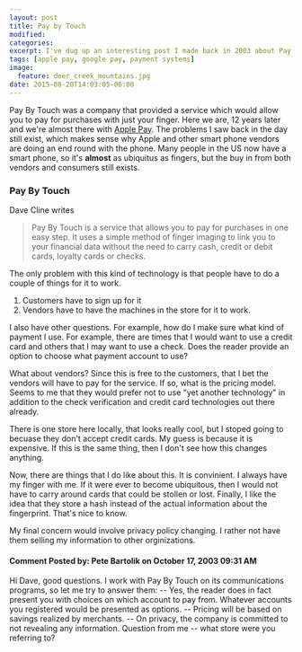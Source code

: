 ```yaml
---
layout: post
title: Pay by Touch
modified:
categories: 
excerpt: I've dug up an interesting post I made back in 2003 about Pay By Touch. It has very striking similarities to payment situations today.
tags: [apple pay, google pay, payment systems]
image:
  feature: deer_creek_mountains.jpg
date: 2015-08-20T14:03:05-06:00
---
```

Pay By Touch was a company that provided a service which would allow you to pay for purchases with just your finger. Here we are, 12 years later and we're almost there with [Apple Pay][apple_pay]. The problems I saw back in the day still exist, which makes sense why Apple and other smart phone vendors are doing an end round with the phone. Many people in the US now have a smart phone, so it's **almost** as ubiquitus as fingers, but the buy in from both vendors and consumers still exists.

### Pay By Touch

Dave Cline writes

> Pay By Touch is a service that allows you to pay for purchases in one easy step. It uses a simple method of finger imaging to link you to your financial data without the need to carry cash, credit or debit cards, loyalty cards or checks.

The only problem with this kind of technology is that people have to do a couple of things for it to work.

1. Customers have to sign up for it
2. Vendors have to have the machines in the store for it to work.

I also have other questions.  For example, how do I make sure what kind of payment I use.  For example, there are times that I would want to use a credit card and others that I may want to use a check.  Does the reader provide an option to choose what payment account to use?

What about vendors?  Since this is free to the customers, that I bet the vendors will have to pay for the service.  If so, what is the pricing model.  Seems to me that they would prefer not to use "yet another technology" in addition to the check verification and credit card technologies out there already.

There is one store here locally, that looks really cool, but I stoped going to becuase they don't accept credit cards.  My guess is because it is expensive.  If this is the same thing, then I don't see how this changes anything.

Now, there are things that I do like about this.  It is convinient.  I always have my finger with me.  If it were ever to become ubiquitous, then I would not have to carry around cards that could be stollen or lost.  Finally, I like the idea that they store a hash instead of the actual information about the fingerprint.  That's nice to know. 

My final concern would involve privacy policy changing.  I rather not have them selling my information to other orginizations.

#### Comment Posted by: Pete Bartolik on October 17, 2003 09:31 AM

Hi Dave, good questions. I work with Pay By Touch on its communications programs, so let me try to answer them:
-- Yes, the reader does in fact present you with choices on which account to pay from. Whatever accounts you registered would be presented as options.
-- Pricing will be based on savings realized by merchants.
-- On privacy, the company is committed to not revealing any information. 
Question from me -- what store were you referring to?

[apple_pay]: http://www.apple.com/apple-pay/